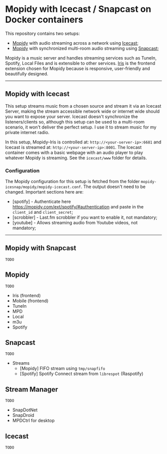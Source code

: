 # Mopidy with Icecast / Snapcast on Docker containers

This repository contains two setups:

- [Mopidy](https://github.com/mopidy/mopidy) with audio streaming across a network using [Icecast](https://gitlab.xiph.org/xiph/icecast-server/);
- [Mopidy](https://github.com/mopidy/mopidy) with synchronized multi-room audio streaming using [Snapcast](https://github.com/badaix/snapcast);

Mopidy is a music server and handles streaming services such as TuneIn, Spotify, Local Files and is extensible to other services. [Iris](https://github.com/jaedb/Iris) is the frontend extension chosen for Mopidy because is responsive, user-friendly and beautifully designed.

---

## Mopidy with Icecast

This setup streams music from a chosen source and stream it via an Icecast Server, making the stream accessible network wide or internet wide should you want to expose your server. Icecast doesn't synchronize the listeners/clients so, although this setup can be used to a multi-room scenario, it won't deliver the perfect setup. I use it to stream music for my private internet radio.

In this setup, Mopidy-Iris is controlled at: `http://<your-server-ip>:6681` and Icecast is streamed at: `http://<your-server-ip>:8001`. The Icecast container comes with a basic webpage with an audio player to play whatever Mopidy is streaming. See the `icecast/www` folder for details. 

### Configuration

The Mopidy configuration for this setup is fetched from the folder `mopidy-icesnap/mopidy/mopidy-icecast.conf`. The output doesn't need to be changed. Important sections here are:

- [spotify] - Authenticate here https://mopidy.com/ext/spotify/#authentication and paste in the `client_id` and `client_secret`;
- [scrobbler] - Last.fm scrobbler if you want to enable it, not mandatory;
- [youtube] - Allows streaming audio from Youtube videos, not mandatory;

---

## Mopidy with Snapcast

`TODO`

## Mopidy

`TODO`

- Iris (frontend)
- Mobile (frontend)
- TuneIn
- MPD
- Local
- m3u
- Spotify

## Snapcast

`TODO`

- Streams
    - [Mopidy] FIFO stream using `tmp/snapfifo`
    - [Spotify] Spotify Connect stream from `librespot` (Raspotify)

## Stream Manager

`TODO`

- SnapDotNet
- SnapDroid
- MPDCtrl for desktop

## Icecast

`TODO`

